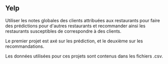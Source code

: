 ## Yelp

Utiliser les notes globales des clients attribuées aux restaurants pour faire des prédictions pour d'autres restaurants et recommander ainsi les restaurants susceptibles de correspondre à des clients.

Le premier projet est axé sur les prédiction, et le deuxième sur les recommandations.

Les données utilisées pour ces projets sont contenus dans les fichiers .csv.


